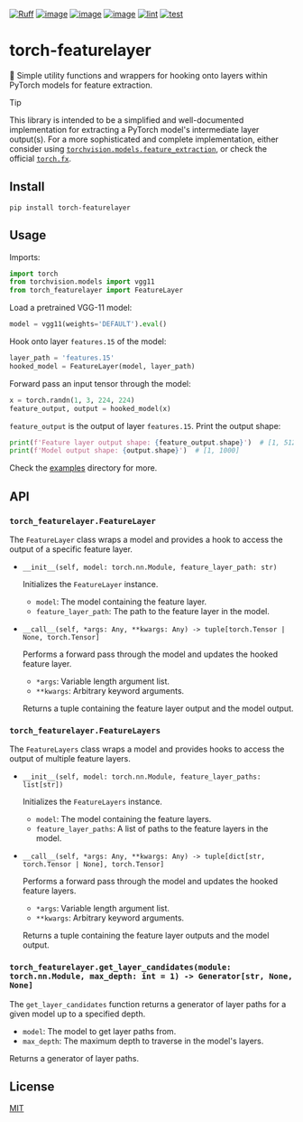 [![Ruff](https://img.shields.io/endpoint?url=https://raw.githubusercontent.com/charliermarsh/ruff/main/assets/badge/v2.json)](https://github.com/astral-sh/ruff)
[![image](https://img.shields.io/pypi/v/torch-featurelayer.svg)](https://pypi.python.org/pypi/torch-featurelayer)
[![image](https://img.shields.io/pypi/l/torch-featurelayer.svg)](https://pypi.python.org/pypi/torch-featurelayer)
[![image](https://img.shields.io/pypi/pyversions/torch-featurelayer.svg)](https://pypi.python.org/pypi/torch-featurelayer)
[![lint](https://github.com/spencerwooo/torch-featurelayer/actions/workflows/lint.yml/badge.svg)](https://github.com/spencerwooo/torch-featurelayer/actions/workflows/lint.yml)
[![test](https://github.com/spencerwooo/torch-featurelayer/actions/workflows/test.yml/badge.svg)](https://github.com/spencerwooo/torch-featurelayer/actions/workflows/test.yml)

# torch-featurelayer

🧠 Simple utility functions and wrappers for hooking onto layers within PyTorch models for feature extraction.

> [!TIP]
> This library is intended to be a simplified and well-documented implementation for extracting a PyTorch model's intermediate layer output(s). For a more sophisticated and complete implementation, either consider using [`torchvision.models.feature_extraction`](https://pytorch.org/vision/stable/feature_extraction.html), or check the official [`torch.fx`](https://pytorch.org/docs/stable/fx.html).

## Install

```shell
pip install torch-featurelayer
```

## Usage

Imports:

```python
import torch
from torchvision.models import vgg11
from torch_featurelayer import FeatureLayer
```

Load a pretrained VGG-11 model:

```python
model = vgg11(weights='DEFAULT').eval()
```

Hook onto layer `features.15` of the model:

```python
layer_path = 'features.15'
hooked_model = FeatureLayer(model, layer_path)
```

Forward pass an input tensor through the model:

```python
x = torch.randn(1, 3, 224, 224)
feature_output, output = hooked_model(x)
```

`feature_output` is the output of layer `features.15`. Print the output shape:

```python
print(f'Feature layer output shape: {feature_output.shape}')  # [1, 512, 14, 14]
print(f'Model output shape: {output.shape}')  # [1, 1000]
```

Check the [examples](./examples/) directory for more.

## API

### `torch_featurelayer.FeatureLayer`

The `FeatureLayer` class wraps a model and provides a hook to access the output of a specific feature layer.

- `__init__(self, model: torch.nn.Module, feature_layer_path: str)`

    Initializes the `FeatureLayer` instance.

    - `model`: The model containing the feature layer.
    - `feature_layer_path`: The path to the feature layer in the model.

- `__call__(self, *args: Any, **kwargs: Any) -> tuple[torch.Tensor | None, torch.Tensor]`

    Performs a forward pass through the model and updates the hooked feature layer.

    - `*args`: Variable length argument list.
    - `**kwargs`: Arbitrary keyword arguments.

    Returns a tuple containing the feature layer output and the model output.

### `torch_featurelayer.FeatureLayers`

The `FeatureLayers` class wraps a model and provides hooks to access the output of multiple feature layers.

- `__init__(self, model: torch.nn.Module, feature_layer_paths: list[str])`

    Initializes the `FeatureLayers` instance.

    - `model`: The model containing the feature layers.
    - `feature_layer_paths`: A list of paths to the feature layers in the model.

- `__call__(self, *args: Any, **kwargs: Any) -> tuple[dict[str, torch.Tensor | None], torch.Tensor]`

    Performs a forward pass through the model and updates the hooked feature layers.

    - `*args`: Variable length argument list.
    - `**kwargs`: Arbitrary keyword arguments.

    Returns a tuple containing the feature layer outputs and the model output.

### `torch_featurelayer.get_layer_candidates(module: torch.nn.Module, max_depth: int = 1) -> Generator[str, None, None]`

The `get_layer_candidates` function returns a generator of layer paths for a given model up to a specified depth.

- `model`: The model to get layer paths from.
- `max_depth`: The maximum depth to traverse in the model's layers.

Returns a generator of layer paths.

## License

[MIT](./LICENSE)
